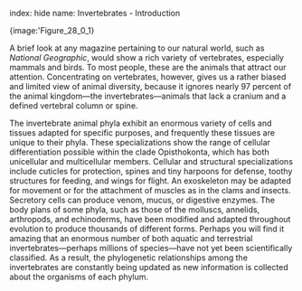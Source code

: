 index: hide
name: Invertebrates - Introduction


{image:'Figure_28_0_1}
        

A brief look at any magazine pertaining to our natural world, such as  *National Geographic*, would show a rich variety of vertebrates, especially mammals and birds. To most people, these are the animals that attract our attention. Concentrating on vertebrates, however, gives us a rather biased and limited view of animal diversity, because it ignores nearly 97 percent of the animal kingdom—the invertebrates—animals that lack a cranium and a defined vertebral column or spine.

The invertebrate animal phyla exhibit an enormous variety of cells and tissues adapted for specific purposes, and frequently these tissues are unique to their phyla. These specializations show the range of cellular differentiation possible within the clade Opisthokonta, which has both unicellular and multicellular members. Cellular and structural specializations include cuticles for protection, spines and tiny harpoons for defense, toothy structures for feeding, and wings for flight. An exoskeleton may be adapted for movement or for the attachment of muscles as in the clams and insects. Secretory cells can produce venom, mucus, or digestive enzymes. The body plans of some phyla, such as those of the molluscs, annelids, arthropods, and echinoderms, have been modified and adapted throughout evolution to produce thousands of different forms. Perhaps you will find it amazing that an enormous number of both aquatic and terrestrial invertebrates—perhaps millions of species—have not yet been scientifically classified. As a result, the phylogenetic relationships among the invertebrates are constantly being updated as new information is collected about the organisms of each phylum.
